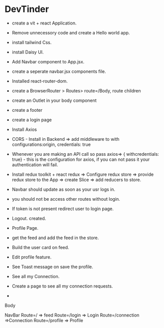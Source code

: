 # DevTinder
- create a vit + react Application.
- Remove unnecessory code and create a Hello world app.
- install tailwind Css.
- install Daisy UI.
- Add Navbar component to App.jsx.
- create a seperate navbar.jsx components file.
- Installed react-router-dom.
- create a BrowserRouter > Routes> route=/Body, route children
- create an Outlet in your body component
- create a footer
- create a login page
- Install Axios
- CORS - Install in Backend => add middleware to with configurations:origin, credentials: true
- Whenever you are making an API call so pass axios=> { withcredentials: true} - this is the configuration for axios, if you can not pass it your authentication will fail.

- Install redux toolkit + react redux => Configure  redux store => provide redux store to the App => create Slice =>  add reducers to store.
- Navbar should update as soon as your usr logs in.
- you should not be access other routes without login.
- If token is not present redirect user to login page.
- Logout. created.
- Profile Page.
- get the feed and add the feed in the store.
- Build the user card on feed.
- Edit profile feature.
- See Toast message on save the profile.
- See all my Connection.
- Create a page to see all my connection requests.
- 







Body

NavBar
Route=/ => feed
Route=/login => Login
Route=/connection  =>Connection
Route=/profile  => Profile
